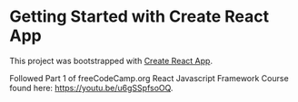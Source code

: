 # Getting Started with Create React App

This project was bootstrapped with [Create React App](https://github.com/facebook/create-react-app).

Followed Part 1 of freeCodeCamp.org React Javascript Framework Course found here: https://youtu.be/u6gSSpfsoOQ.
